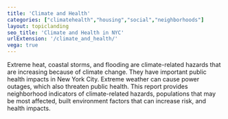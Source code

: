 ```yaml
---
title: 'Climate and Health'
categories: ["climatehealth","housing","social","neighborhoods"]
layout: topiclanding
seo_title: 'Climate and Health in NYC'
urlExtension: '/climate_and_health/'
vega: true
---
```

Extreme heat, coastal storms, and flooding  are climate-related hazards that are increasing because of climate change. They have important public health impacts in New York City. Extreme weather can cause power outages, which also threaten public health. This report provides neighborhood indicators of climate-related hazards,  populations that may be most affected, built environment factors that can increase risk, and health impacts.